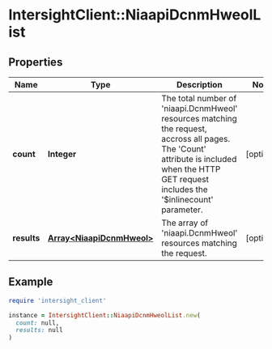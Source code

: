 # IntersightClient::NiaapiDcnmHweolList

## Properties

| Name | Type | Description | Notes |
| ---- | ---- | ----------- | ----- |
| **count** | **Integer** | The total number of &#39;niaapi.DcnmHweol&#39; resources matching the request, accross all pages. The &#39;Count&#39; attribute is included when the HTTP GET request includes the &#39;$inlinecount&#39; parameter. | [optional] |
| **results** | [**Array&lt;NiaapiDcnmHweol&gt;**](NiaapiDcnmHweol.md) | The array of &#39;niaapi.DcnmHweol&#39; resources matching the request. | [optional] |

## Example

```ruby
require 'intersight_client'

instance = IntersightClient::NiaapiDcnmHweolList.new(
  count: null,
  results: null
)
```

